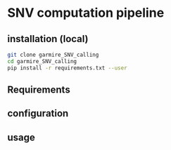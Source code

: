 # SNV computation pipeline


## installation (local)

```bash
git clone garmire_SNV_calling
cd garmire_SNV_calling
pip install -r requirements.txt --user
```

## Requirements


## configuration


## usage
